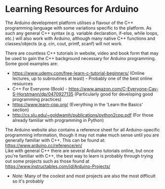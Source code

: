# Learning Resources for Arduino
The Arduino development platform utilises a flavour of the C++ programming language with some variations specific to the platform. As such any general C++ syntax (e.g. variable declaration, if-else, while loops, etc.) will also work with Arduino, although many native C++ functions and classes/objects (e.g. cin, cout, printf, scanf) will not work.  
  
There are countless C++ tutorials in website, video and book form that may be used to gain the C++ background necessary for Arduino programming. Some good examples are:
* https://www.udemy.com/free-learn-c-tutorial-beginners/ (Online lectures, up to subroutines at least) - Probably one of the best online resources
* C++ For Everyone (Book) - https://www.amazon.com/C-Everyone-Cay-S-Horstmann/dp/0470927135 (Particularly good for developing good programming practices)
* https://www.learn-cpp.org/ (Everything in the 'Learn the Basics' section)
* http://cs.slu.edu/~goldwamh/publications/python2cpp.pdf (For those already familiar with programming in Python)  
  
The Arduino website also contains a reference sheet for all Arduino-specific programming information, though it may not make much sense until you are generally familiar with C++. This can be found at: https://www.arduino.cc/reference/en/  
Like with general C++ there are several Arduino tutorials online, but once you're familiar with C++, the best way to learn is probably through trying out some projects such as those found at https://www.instructables.com/id/Arduino-Projects/  
* *Note:* Many of the coolest and most  projects are also the most difficult so it's probably


<!--stackedit_data:
eyJoaXN0b3J5IjpbNTM3MDE5ODkwLC0xNzM3MTc0NjE1LDEyMD
A0NDE4MTEsMTU0MDEwODUyMiwtMTE1MzI5NjcyMywxNDY3NTY0
MDA5LC0xNjc5Njc5MjgxXX0=
-->